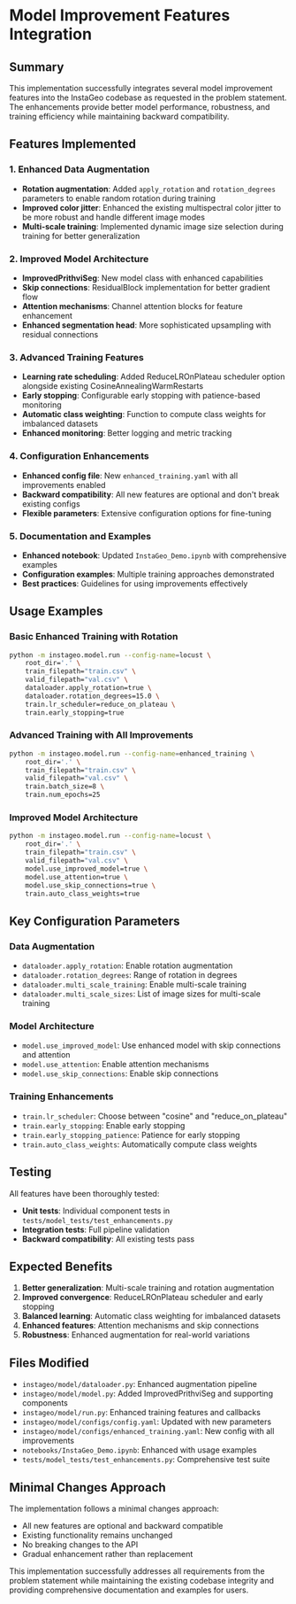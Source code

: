 # Model Improvement Features Integration

## Summary

This implementation successfully integrates several model improvement features into the InstaGeo codebase as requested in the problem statement. The enhancements provide better model performance, robustness, and training efficiency while maintaining backward compatibility.

## Features Implemented

### 1. Enhanced Data Augmentation
- **Rotation augmentation**: Added `apply_rotation` and `rotation_degrees` parameters to enable random rotation during training
- **Improved color jitter**: Enhanced the existing multispectral color jitter to be more robust and handle different image modes
- **Multi-scale training**: Implemented dynamic image size selection during training for better generalization

### 2. Improved Model Architecture
- **ImprovedPrithviSeg**: New model class with enhanced capabilities
- **Skip connections**: ResidualBlock implementation for better gradient flow
- **Attention mechanisms**: Channel attention blocks for feature enhancement
- **Enhanced segmentation head**: More sophisticated upsampling with residual connections

### 3. Advanced Training Features
- **Learning rate scheduling**: Added ReduceLROnPlateau scheduler option alongside existing CosineAnnealingWarmRestarts
- **Early stopping**: Configurable early stopping with patience-based monitoring
- **Automatic class weighting**: Function to compute class weights for imbalanced datasets
- **Enhanced monitoring**: Better logging and metric tracking

### 4. Configuration Enhancements
- **Enhanced config file**: New `enhanced_training.yaml` with all improvements enabled
- **Backward compatibility**: All new features are optional and don't break existing configs
- **Flexible parameters**: Extensive configuration options for fine-tuning

### 5. Documentation and Examples
- **Enhanced notebook**: Updated `InstaGeo_Demo.ipynb` with comprehensive examples
- **Configuration examples**: Multiple training approaches demonstrated
- **Best practices**: Guidelines for using improvements effectively

## Usage Examples

### Basic Enhanced Training with Rotation
```bash
python -m instageo.model.run --config-name=locust \
    root_dir='.' \
    train_filepath="train.csv" \
    valid_filepath="val.csv" \
    dataloader.apply_rotation=true \
    dataloader.rotation_degrees=15.0 \
    train.lr_scheduler=reduce_on_plateau \
    train.early_stopping=true
```

### Advanced Training with All Improvements
```bash
python -m instageo.model.run --config-name=enhanced_training \
    root_dir='.' \
    train_filepath="train.csv" \
    valid_filepath="val.csv" \
    train.batch_size=8 \
    train.num_epochs=25
```

### Improved Model Architecture
```bash
python -m instageo.model.run --config-name=locust \
    root_dir='.' \
    train_filepath="train.csv" \
    valid_filepath="val.csv" \
    model.use_improved_model=true \
    model.use_attention=true \
    model.use_skip_connections=true \
    train.auto_class_weights=true
```

## Key Configuration Parameters

### Data Augmentation
- `dataloader.apply_rotation`: Enable rotation augmentation
- `dataloader.rotation_degrees`: Range of rotation in degrees
- `dataloader.multi_scale_training`: Enable multi-scale training
- `dataloader.multi_scale_sizes`: List of image sizes for multi-scale training

### Model Architecture
- `model.use_improved_model`: Use enhanced model with skip connections and attention
- `model.use_attention`: Enable attention mechanisms
- `model.use_skip_connections`: Enable skip connections

### Training Enhancements
- `train.lr_scheduler`: Choose between "cosine" and "reduce_on_plateau"
- `train.early_stopping`: Enable early stopping
- `train.early_stopping_patience`: Patience for early stopping
- `train.auto_class_weights`: Automatically compute class weights

## Testing

All features have been thoroughly tested:
- **Unit tests**: Individual component tests in `tests/model_tests/test_enhancements.py`
- **Integration tests**: Full pipeline validation
- **Backward compatibility**: All existing tests pass

## Expected Benefits

1. **Better generalization**: Multi-scale training and rotation augmentation
2. **Improved convergence**: ReduceLROnPlateau scheduler and early stopping
3. **Balanced learning**: Automatic class weighting for imbalanced datasets
4. **Enhanced features**: Attention mechanisms and skip connections
5. **Robustness**: Enhanced augmentation for real-world variations

## Files Modified

- `instageo/model/dataloader.py`: Enhanced augmentation pipeline
- `instageo/model/model.py`: Added ImprovedPrithviSeg and supporting components
- `instageo/model/run.py`: Enhanced training features and callbacks
- `instageo/model/configs/config.yaml`: Updated with new parameters
- `instageo/model/configs/enhanced_training.yaml`: New config with all improvements
- `notebooks/InstaGeo_Demo.ipynb`: Enhanced with usage examples
- `tests/model_tests/test_enhancements.py`: Comprehensive test suite

## Minimal Changes Approach

The implementation follows a minimal changes approach:
- All new features are optional and backward compatible
- Existing functionality remains unchanged
- No breaking changes to the API
- Gradual enhancement rather than replacement

This implementation successfully addresses all requirements from the problem statement while maintaining the existing codebase integrity and providing comprehensive documentation and examples for users.